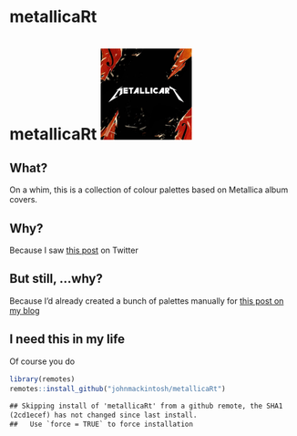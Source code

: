 metallicaRt
================

# metallicaRt <img src="man/figures/metallicart.jpg" width="160px"/>

## What?

On a whim, this is a collection of colour palettes based on Metallica
album covers.

## Why?

Because I saw [this
post](%22https://github.com/annahensch/R-tutorials/blob/master/ggplot-on-fire.md%22)
on Twitter

## But still, …why?

Because I’d already created a bunch of palettes manually for [this post
on my
blog](%22https://johnmackintosh.net/blog/2018-01-29-hardwired-for-tidy-text/%22)

## I need this in my life

Of course you do

``` r
library(remotes)
remotes::install_github("johnmackintosh/metallicaRt")
```

    ## Skipping install of 'metallicaRt' from a github remote, the SHA1 (2cd1ecef) has not changed since last install.
    ##   Use `force = TRUE` to force installation
